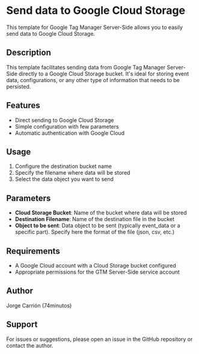 # Send data to Google Cloud Storage

This template for Google Tag Manager Server-Side allows you to easily send data to Google Cloud Storage.

## Description
This template facilitates sending data from Google Tag Manager Server-Side directly to a Google Cloud Storage bucket. It's ideal for storing event data, configurations, or any other type of information that needs to be persisted.

## Features
- Direct sending to Google Cloud Storage
- Simple configuration with few parameters
- Automatic authentication with Google Cloud

## Usage
1. Configure the destination bucket name
2. Specify the filename where data will be stored
3. Select the data object you want to send

## Parameters
- **Cloud Storage Bucket**: Name of the bucket where data will be stored
- **Destination Filename**: Name of the destination file in the bucket
- **Object to be sent**: Data object to be sent (typically event_data or a specific part). Specify here the format of the file (json, csv, etc.)

## Requirements
- A Google Cloud account with a Cloud Storage bucket configured
- Appropriate permissions for the GTM Server-Side service account

## Author
Jorge Carrión (74minutos)

## Support
For issues or suggestions, please open an issue in the GitHub repository or contact the author. 